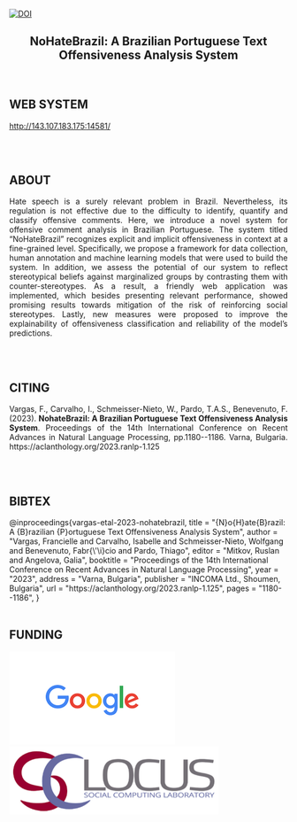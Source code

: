 [![DOI](https://zenodo.org/badge/768833373.svg)](https://zenodo.org/doi/10.5281/zenodo.10804331)

<h2 align="center">NoHateBrazil: A Brazilian Portuguese Text Offensiveness Analysis System</h2>

</br>
<h2 align="left"> WEB SYSTEM </h2>

 http://143.107.183.175:14581/

<br>
</br>

<h2 align="left"> ABOUT </h2>
<p align="justify">Hate speech is a surely relevant problem in Brazil. Nevertheless, its regulation is not effective due to the difficulty to identify, quantify and classify offensive comments. Here, we introduce a novel system for offensive comment analysis in Brazilian Portuguese. The system titled “NoHateBrazil” recognizes explicit and implicit offensiveness in context at a fine-grained level. Specifically, we propose a framework for data collection, human annotation and machine learning models that were used to build the system. In addition, we assess the potential of our system to reflect stereotypical beliefs against marginalized groups by contrasting them with counter-stereotypes. As a result, a friendly web application was implemented, which besides presenting relevant performance, showed promising results towards mitigation of the risk of reinforcing social stereotypes. Lastly, new measures were proposed to improve the explainability of offensiveness classification and reliability of the model’s predictions.</p>


<br>
</br>

<h2 align="left"> CITING </h2>
<p align="justify">
Vargas, F., Carvalho, I., Schmeisser-Nieto, W., Pardo, T.A.S., Benevenuto, F. (2023). <b>NohateBrazil: A Brazilian Portuguese Text Offensiveness Analysis System</b>. Proceedings of the 14th International Conference on Recent Advances in Natural Language Processing, pp.1180--1186. Varna, Bulgaria. https://aclanthology.org/2023.ranlp-1.125
</p>

<br>
</br>

<h2 align="left"> BIBTEX </h2>
@inproceedings{vargas-etal-2023-nohatebrazil,
    title = "{N}o{H}ate{B}razil: A {B}razilian {P}ortuguese Text Offensiveness Analysis System",
    author = "Vargas, Francielle  and
      Carvalho, Isabelle  and
      Schmeisser-Nieto, Wolfgang  and
      Benevenuto, Fabr{\'\i}cio  and
      Pardo, Thiago",
    editor = "Mitkov, Ruslan  and
      Angelova, Galia",
    booktitle = "Proceedings of the 14th International Conference on Recent Advances in Natural Language Processing",
    year = "2023",
    address = "Varna, Bulgaria",
    publisher = "INCOMA Ltd., Shoumen, Bulgaria",
    url = "https://aclanthology.org/2023.ranlp-1.125",
    pages = "1180--1186",
   }
   
<br>
</br>

<h2 align="left"> FUNDING </h2>

![SSC-logo-300x171](https://github.com/franciellevargas/franciellevargas.github.io/blob/4a6d4f3fd538d4255287b0988fa15669d75446e5/img/google-logo-menor.png)
![SSC-logo-300x171](https://github.com/franciellevargas/franciellevargas.github.io/blob/8f353e83a7cd62aa435fb04e57be4afdafc1b43e/img/locus_media.png)
